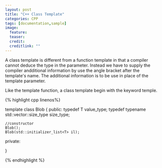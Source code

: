 ```yaml
---
layout: post
title: "C++ Class Template"
categories: CPP
tags: [documentation,sample]
image:
  feature: 
  teaser:  
  credit: 
  creditlink: ""
---
```

A class template is different from a function template in that a compiler cannot deduce the type in the parameter.
Instead we have to supply the compiler andditional information by use the angle bracket after the template's name. 
The additional information is to be use in place of the template parameter.

Like the template function, a class template begin with the keyword temple. 

{% highlight cpp linenos%}

template <typename T> class Blob
{
  public:
    typedef T value_type;
    typedef typename std::vector<T>::size_type size_type;
    
    //constructor
    Blob();
    Blob(std::initializer_list<T> il);
  
  
  
  
  private:
  
  
}



{% endhighlight %}
